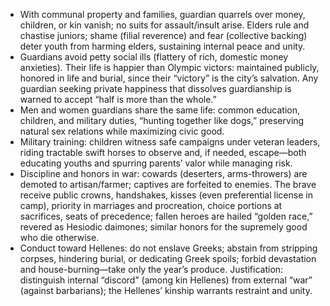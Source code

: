 - With communal property and families, guardian quarrels over money, children, or kin vanish; no suits for assault/insult arise. Elders rule and chastise juniors; shame (filial reverence) and fear (collective backing) deter youth from harming elders, sustaining internal peace and unity.
- Guardians avoid petty social ills (flattery of rich, domestic money anxieties). Their life is happier than Olympic victors: maintained publicly, honored in life and burial, since their “victory” is the city’s salvation. Any guardian seeking private happiness that dissolves guardianship is warned to accept “half is more than the whole.”
- Men and women guardians share the same life: common education, children, and military duties, “hunting together like dogs,” preserving natural sex relations while maximizing civic good.
- Military training: children witness safe campaigns under veteran leaders, riding tractable swift horses to observe and, if needed, escape—both educating youths and spurring parents’ valor while managing risk.
- Discipline and honors in war: cowards (deserters, arms-throwers) are demoted to artisan/farmer; captives are forfeited to enemies. The brave receive public crowns, handshakes, kisses (even preferential license in camp), priority in marriages and procreation, choice portions at sacrifices, seats of precedence; fallen heroes are hailed “golden race,” revered as Hesiodic daimones; similar honors for the supremely good who die otherwise.
- Conduct toward Hellenes: do not enslave Greeks; abstain from stripping corpses, hindering burial, or dedicating Greek spoils; forbid devastation and house-burning—take only the year’s produce. Justification: distinguish internal “discord” (among kin Hellenes) from external “war” (against barbarians); the Hellenes’ kinship warrants restraint and unity.